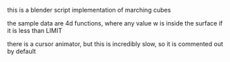 this is a blender script implementation of marching cubes

the sample data are 4d functions, where any value w is inside the surface if it is less than LIMIT

there is a cursor animator, but this is incredibly slow, so it is commented out by default